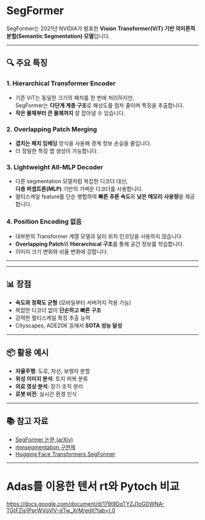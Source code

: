 # SegFormer

SegFormer는 2021년 NVIDIA가 발표한 **Vision Transformer(ViT) 기반 의미론적 분할(Semantic Segmentation) 모델**입니다.

---

## 🔍 주요 특징

### 1. Hierarchical Transformer Encoder
- 기존 ViT는 동일한 크기의 패치를 한 번에 처리하지만,  
  SegFormer는 **다단계 계층 구조**로 해상도를 점차 줄이며 특징을 추출합니다.
- **작은 물체부터 큰 물체까지** 잘 잡아낼 수 있습니다.

### 2. Overlapping Patch Merging
- **겹치는 패치 임베딩** 방식을 사용해 경계 정보 손실을 줄입니다.
- 더 정밀한 특징 맵 생성이 가능합니다.

### 3. Lightweight All-MLP Decoder
- 다른 segmentation 모델처럼 복잡한 디코더 대신,  
  **다층 퍼셉트론(MLP)** 기반의 가벼운 디코더를 사용합니다.
- 멀티스케일 feature를 단순 병합하여 **빠른 추론 속도**와 **낮은 메모리 사용량**을 제공합니다.

### 4. Position Encoding 없음
- 대부분의 Transformer 계열 모델과 달리 위치 인코딩을 사용하지 않습니다.
- **Overlapping Patch**와 **Hierarchical 구조**를 통해 공간 정보를 학습합니다.
- 이미지 크기 변화와 비율 변화에 강합니다.

---


---

## 📊 장점
- **속도와 정확도 균형** (모바일부터 서버까지 적용 가능)
- 복잡한 디코더 없이 **단순하고 빠른 구조**
- 강력한 멀티스케일 특징 추출 능력
- Cityscapes, ADE20K 등에서 **SOTA 성능 달성**

---

## 📦 활용 예시
- **자율주행**: 도로, 차선, 보행자 분할
- **위성 이미지 분석**: 토지 피복 분류
- **의료 영상 분석**: 장기·조직 분리
- **로봇 비전**: 실시간 환경 인식

---

## 📚 참고 자료
- [SegFormer 논문 (arXiv)](https://arxiv.org/abs/2105.15203)
- [mmsegmentation 구현체](https://github.com/open-mmlab/mmsegmentation)
- [Hugging Face Transformers SegFormer](https://huggingface.co/docs/transformers/model_doc/segformer)

---

# Adas를 이용한 텐서 rt와 Pytoch 비교
https://docs.google.com/document/d/179l9DqTYZJ1oGDWNA-TGtFZjs1PprWVoVlV-dTw_XrM/edit?tab=t.0
